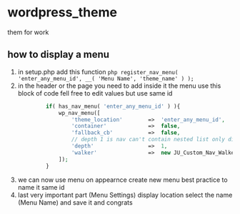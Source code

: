 # wordpress_theme
them for work


## how to display a menu 

1.  in setup.php add this function ```php register_nav_menu( 'enter_any_menu_id', __( 'Menu Name', 'theme_name' ) ); ```
2.  in the header or the page you need to add inside it the menu use this block of code fell free to edit values but use same id 
```php
            if( has_nav_menu( 'enter_any_menu_id' ) ){
                wp_nav_menu([
                    'theme_location'        =>  'enter_any_menu_id',
                    'container'             =>  false,
                    'fallback_cb'           =>  false,
                    // depth 1 is nav can't contain nested list only dirct link else use 0 for all or 2,3 etc
                    'depth'                 =>  1,
                    'walker'                =>  new JU_Custom_Nav_Walker()
                ]);
            }

```

3. we can now use menu on appearnce create new menu best practice to name it same id 
4. last very important part  (Menu Settings) display location select the name (Menu Name) and save it and congrats
